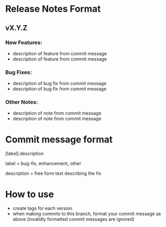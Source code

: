 # Release Notes Format

## vX.Y.Z

### New Features:

- description of feature from commit message
- description of feature from commit message

### Bug Fixes:

- description of bug fix from commit message
- description of bug fix from commit message

### Other Notes:

- description of note from commit message
- description of note from commit message

# Commit message format

[label] description

label = bug-fix, enhancement, other

description = free form text describing the fix

# How to use

- create tags for each version
- when making commits to this branch, format your commit message as above (invalidly formatted commit messages are ignored)
